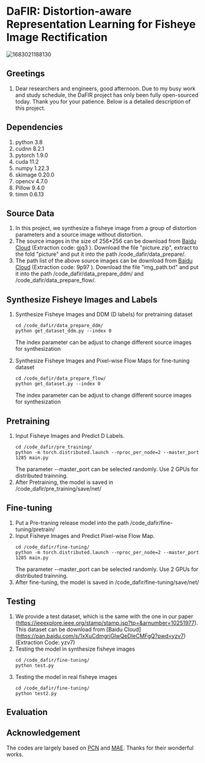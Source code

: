 # DaFIR: Distortion-aware Representation Learning for Fisheye Image Rectification

![1683021188130](https://user-images.githubusercontent.com/91788329/235635829-b7536568-6723-4059-9ffd-56a6e3ee7839.png)

## Greetings
1. Dear researchers and engineers, good afternoon. Due to my busy work and study schedule, the DaFIR project has only been fully open-sourced today. Thank you for your patience. 
Below is a detailed description of this project.

## Dependencies
1. python 3.8
2. cudnn 8.2.1
3. pytorch 1.9.0
4. cuda 11.2
5. numpy 1.22.3
6. skimage 0.20.0
7. opencv 4.7.0
8. Pillow 9.4.0
9. timm 0.6.13

## Source Data
1. In this project, we synthesize a fisheye image from a group of distortion parameters and a source image without distortion.
2. The source images in the size of 256*256 can be download from [Baidu Cloud](https://pan.baidu.com/s/1M2653RTWun1vDaj1BFPF2A?pwd=gjq3) (Extraction code: gjq3 ). Download the file "picture.zip",
extract to the fold "picture" and put it into the path /code_dafir/data_prepare/. 
3. The path list of the above source images can be download from [Baidu Cloud](https://pan.baidu.com/s/1y1YEH4NZK51KjOfpJB8TMw?pwd=9p97) (Extraction code: 9p97 ). Download the file "img_path.txt"
and put it into the path /code_dafir/data_prepare_ddm/ and /code_dafir/data_prepare_flow/.

## Synthesize Fisheye Images and Labels
1. Synthesize Fisheye Images and DDM (D labels) for pretraining dataset
   ```
   cd /code_dafir/data_prepare_ddm/
   python get_dataset_ddm.py --index 0
   ```
   The index parameter can be adjust to change different source images for synthesization
   
2. Synthesize Fisheye Images and Pixel-wise Flow Maps for fine-tuning dataset 
   ```
   cd /code_dafir/data_prepare_flow/
   python get_dataset.py --index 0
   ```
   The index parameter can be adjust to change different source images for synthesization

## Pretraining
1. Input Fisheye Images and Predict D Labels.
   ```
   cd /code_dafir/pre_training/
   python -m torch.distributed.launch --nproc_per_node=2 --master_port 1285 main.py
   ```
   The parameter --master_port can be selected randomly. Use 2 GPUs for distributed trainning.
2. After Pretraining, the model is saved in /code_dafir/pre_training/save/net/

## Fine-tuning
1. Put a Pre-traning release model into the path /code_dafir/fine-tuning/pretrain/
2. Input Fisheye Images and Predict Pixel-wise Flow Map.
   ```
   cd /code_dafir/fine-tuning/
   python -m torch.distributed.launch --nproc_per_node=2 --master_port 1285 main.py
   ```
   The parameter --master_port can be selected randomly. Use 2 GPUs for distributed trainning.
3. After fine-tuning, the model is saved in /code_dafir/fine-tuning/save/net/

## Testing
1. We provide a test dataset, which is the same with the one in our paper (https://ieeexplore.ieee.org/stamp/stamp.jsp?tp=&arnumber=10251977). This dataset can be download from
   [Baidu Cloud] (https://pan.baidu.com/s/1xXuCdmgrjGlwQeDIeCMFgQ?pwd=yzv7)(Extraction Code: yzv7)
2. Testing the model in synthesize fisheye images
   ```
   cd /code_dafir/fine-tuning/
   python test.py
   ```
3. Testing the model in real fisheye images
   ```
   cd /code_dafir/fine-tuning/
   python test2.py
   ```


     
## Evaluation 


## Acknowledgement
The codes are largely based on [PCN](https://github.com/uof1745-cmd/PCN) and [MAE](https://github.com/facebookresearch/mae). Thanks for their wonderful works.
